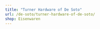 ```yaml
---
title: "Turner Hardware of De Soto"
url: /de-soto/turner-hardware-of-de-soto/
shop: Eisenwaren
---
```


